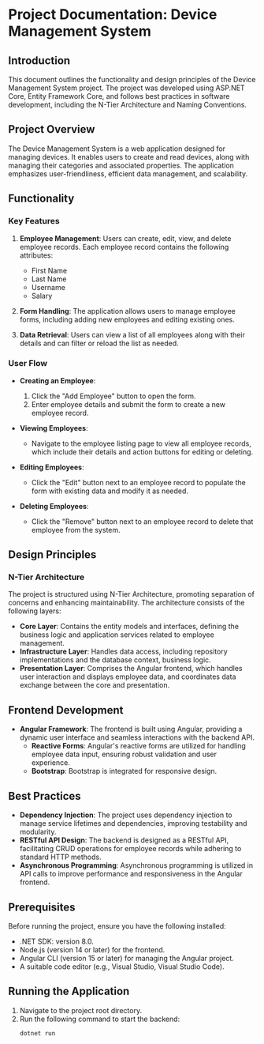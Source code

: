 # Project Documentation: Device Management System

## Introduction
This document outlines the functionality and design principles of the Device Management System project. The project was developed using ASP.NET Core, Entity Framework Core, and follows best practices in software development, including the N-Tier Architecture and Naming Conventions.

## Project Overview
The Device Management System is a web application designed for managing devices. It enables users to create and read devices, along with managing their categories and associated properties. The application emphasizes user-friendliness, efficient data management, and scalability.

## Functionality

### Key Features
1. **Employee Management**: Users can create, edit, view, and delete employee records. Each employee record contains the following attributes:
   - First Name
   - Last Name
   - Username
   - Salary

2. **Form Handling**: The application allows users to manage employee forms, including adding new employees and editing existing ones.

3. **Data Retrieval**: Users can view a list of all employees along with their details and can filter or reload the list as needed.

### User Flow
- **Creating an Employee**:
  1. Click the "Add Employee" button to open the form.
  2. Enter employee details and submit the form to create a new employee record.

- **Viewing Employees**:
  - Navigate to the employee listing page to view all employee records, which include their details and action buttons for editing or deleting.

- **Editing Employees**:
  - Click the "Edit" button next to an employee record to populate the form with existing data and modify it as needed.

- **Deleting Employees**:
  - Click the "Remove" button next to an employee record to delete that employee from the system.

## Design Principles

### N-Tier Architecture
The project is structured using N-Tier Architecture, promoting separation of concerns and enhancing maintainability. The architecture consists of the following layers:
- **Core Layer**: Contains the entity models and interfaces, defining the business logic and application services related to employee management.
- **Infrastructure Layer**: Handles data access, including repository implementations and the database context, business logic.
- **Presentation Layer**: Comprises the Angular frontend, which handles user interaction and displays employee data, and coordinates data exchange between the core and presentation.

## Frontend Development
- **Angular Framework**: The frontend is built using Angular, providing a dynamic user interface and seamless interactions with the backend API.
  - **Reactive Forms**: Angular's reactive forms are utilized for handling employee data input, ensuring robust validation and user experience.
  - **Bootstrap**: Bootstrap is integrated for responsive design.

## Best Practices
- **Dependency Injection**: The project uses dependency injection to manage service lifetimes and dependencies, improving testability and modularity.
- **RESTful API Design**: The backend is designed as a RESTful API, facilitating CRUD operations for employee records while adhering to standard HTTP methods.
- **Asynchronous Programming**: Asynchronous programming is utilized in API calls to improve performance and responsiveness in the Angular frontend.

## Prerequisites
Before running the project, ensure you have the following installed:
- .NET SDK: version 8.0.
- Node.js (version 14 or later) for the frontend.
- Angular CLI (version 15 or later) for managing the Angular project.
- A suitable code editor (e.g., Visual Studio, Visual Studio Code).

## Running the Application
1. Navigate to the project root directory.
2. Run the following command to start the backend:
   ```bash
   dotnet run
